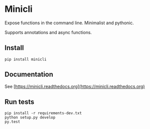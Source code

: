 # Minicli

Expose functions in the command line. Minimalist and pythonic.

Supports annotations and async functions.


## Install

    pip install minicli


## Documentation

See [https://minicli.readthedocs.org](https://minicli.readthedocs.org)


## Run tests

    pip install -r requirements-dev.txt
    python setup.py develop
    py.test
